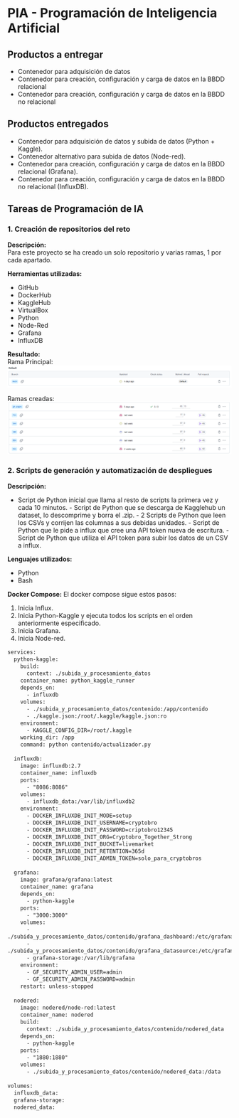 # PIA - Programación de Inteligencia Artificial

## Productos a entregar

- Contenedor para adquisición de datos  
- Contenedor para creación, configuración y carga de datos en la BBDD relacional  
- Contenedor para creación, configuración y carga de datos en la BBDD no relacional  

## Productos entregados

- Contenedor para adquisición de datos y subida de datos (Python + Kaggle).
- Contenedor alternativo para subida de datos (Node-red).
- Contenedor para creación, configuración y carga de datos en la BBDD relacional (Grafana).
- Contenedor para creación, configuración y carga de datos en la BBDD no relacional (InfluxDB).


## Tareas de Programación de IA

### 1️. Creación de repositorios del reto
**Descripción:**  
Para este proyecto se ha creado un solo repositorio y varias ramas, 1 por cada apartado.

**Herramientas utilizadas:**  
- GitHub
- DockerHub
- KaggleHub
- VirtualBox
- Python
- Node-Red
- Grafana
- InfluxDB

**Resultado:**  
Rama Principal:
![main](img/pia_rama_main.png)

Ramas creadas:
![otras](img/pia_ramas.png)


### 2️. Scripts de generación y automatización de despliegues
**Descripción:**  
- Script de Python inicial que llama al resto de scripts la primera vez y cada 10 minutos.
         - Script de Python que se descarga de Kagglehub un dataset, lo descomprime y borra el .zip.
         - 2 Scripts de Python que leen los CSVs y corrijen las columnas a sus debidas unidades.
         - Script de Python que le pide a influx que cree una API token nueva de escritura.
         - Script de Python que utiliza el API token para subir los datos de un CSV a influx.

**Lenguajes utilizados:**  
- Python
- Bash  

**Docker Compose:**
El docker compose sigue estos pasos:
1. Inicia Influx.
2. Inicia Python-Kaggle y ejecuta todos los scripts en el orden anteriormente especificado.
3. Inicia Grafana.
4. Inicia Node-red.
```
services:
  python-kaggle:
    build:
      context: ./subida_y_procesamiento_datos
    container_name: python_kaggle_runner
    depends_on:
      - influxdb
    volumes:
      - ./subida_y_procesamiento_datos/contenido:/app/contenido
      - ./kaggle.json:/root/.kaggle/kaggle.json:ro
    environment:
      - KAGGLE_CONFIG_DIR=/root/.kaggle
    working_dir: /app
    command: python contenido/actualizador.py

  influxdb:
    image: influxdb:2.7
    container_name: influxdb
    ports:
      - "8086:8086"
    volumes:
      - influxdb_data:/var/lib/influxdb2
    environment:
      - DOCKER_INFLUXDB_INIT_MODE=setup
      - DOCKER_INFLUXDB_INIT_USERNAME=cryptobro
      - DOCKER_INFLUXDB_INIT_PASSWORD=criptobro12345
      - DOCKER_INFLUXDB_INIT_ORG=Cryptobro_Together_Strong
      - DOCKER_INFLUXDB_INIT_BUCKET=livemarket
      - DOCKER_INFLUXDB_INIT_RETENTION=365d
      - DOCKER_INFLUXDB_INIT_ADMIN_TOKEN=solo_para_cryptobros

  grafana:
    image: grafana/grafana:latest
    container_name: grafana
    depends_on:
      - python-kaggle
    ports:
      - "3000:3000"
    volumes:
      - ./subida_y_procesamiento_datos/contenido/grafana_dashboard:/etc/grafana/provisioning/dashboards
      - ./subida_y_procesamiento_datos/contenido/grafana_datasource:/etc/grafana/provisioning/datasources
      - grafana-storage:/var/lib/grafana
    environment:
      - GF_SECURITY_ADMIN_USER=admin
      - GF_SECURITY_ADMIN_PASSWORD=admin
    restart: unless-stopped

  nodered:
    image: nodered/node-red:latest
    container_name: nodered
    build:
      context: ./subida_y_procesamiento_datos/contenido/nodered_data
    depends_on:
      - python-kaggle
    ports:
      - "1880:1880"
    volumes:
      - ./subida_y_procesamiento_datos/contenido/nodered_data:/data

volumes:
  influxdb_data:
  grafana-storage:
  nodered_data:
```